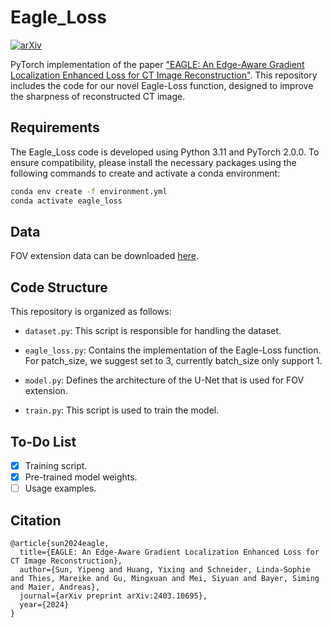 # Eagle_Loss
[![arXiv](https://img.shields.io/badge/arXiv-2403.10695-b31b1b.svg)](http://arxiv.org/abs/2403.10695)


PyTorch implementation of the paper ["EAGLE: An Edge-Aware Gradient Localization Enhanced Loss for CT Image Reconstruction"](https://arxiv.org/abs/2403.10695). This repository includes the code for our novel Eagle-Loss function, designed to improve the sharpness of reconstructed CT image.

## Requirements

The Eagle_Loss code is developed using Python 3.11 and PyTorch 2.0.0. To ensure compatibility, please install the necessary packages using the following commands to create and activate a conda environment:

```bash
conda env create -f environment.yml
conda activate eagle_loss
```


## Data
FOV extension data can be downloaded [here](https://drive.google.com/file/d/11Pkdw420Al4ubLKce4fNRrEqAD_37Gfg/view?usp=sharing).


## Code Structure

This repository is organized as follows:

- `dataset.py`: This script is responsible for handling the dataset.

- `eagle_loss.py`: Contains the implementation of the Eagle-Loss function. For patch_size, we suggest set to 3, currently batch_size only support 1.

- `model.py`: Defines the architecture of the U-Net that is used for FOV extension.

- `train.py`: This script is used to train the model.

## To-Do List

- [x] Training script.
- [x] Pre-trained model weights.
- [ ] Usage examples.

## Citation

```
@article{sun2024eagle,
  title={EAGLE: An Edge-Aware Gradient Localization Enhanced Loss for CT Image Reconstruction},
  author={Sun, Yipeng and Huang, Yixing and Schneider, Linda-Sophie and Thies, Mareike and Gu, Mingxuan and Mei, Siyuan and Bayer, Siming and Maier, Andreas},
  journal={arXiv preprint arXiv:2403.10695},
  year={2024}
}
```
